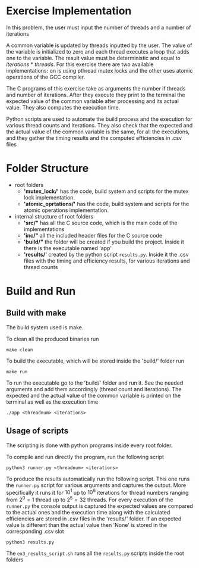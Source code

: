 # Exercise Implementation

In this problem, the user must input the number of threads and a number of iterations

A common variable is updated by threads inputted by the user. The value of the variable is initialized to zero and each thread executes a loop that adds one to the variable. The result value must be deterministic and equal to _iterations_ * _threads_.
For this exercise there are two available implementations:
on is using pthread mutex locks and the other uses atomic operations of the GCC compiler.

The C programs of this exercise take as arguments the number if threads and number of iterations.
After they execute they print to the terminal the expected value of the common variable after processing and its actual value.
They also computes the execution time.

Python scripts are used to automate the build process and
the execution for various thread counts and iterations.
They also check that the expected and the actual value of the common variable is the same, for all the executions,
and they gather the timing results and the computed efficiencies in .csv files

# Folder Structure

- root folders
    - **'mutex_lock/'** has the code, build system and scripts for the mutex lock implementation.
    - **'atomic_oprtations/'** has the code, build system and scripts for the atomic operations implementation.
- internal structure of root folders
    - **'src/"** has all the C source code, which is the main code of the implementations
    - **'inc/"** all the included header files for the C source code
    - **'build/"** the folder will be created if you build the project. Inside it there is the executable named 'app'
    - **'results/'** created by the python script `results.py`. Inside it the .csv files with the timing and efficiency results, for various iterations and thread counts


# Build and Run

## Build with make

The build system used is make.

To clean all the produced binaries run
```
make clean
```

To build the executable, which will be stored inside the 'build/' folder run
```
make run
```

To run the executable go to the 'build/' folder and run it.
See the needed arguments and add them accordingly (thread count and iterations).
The expected and the actual value of the common variable is printed on the terminal
as well as the execution time
```
./app <threadnum> <iterations>
```

## Usage of scripts

The scripting is done with python programs inside every root folder.

To compile and run directly the program, run the following script
```
python3 runner.py <threadnum> <iterations>
```

To produce the results automatically run the following script.
This one runs the `runner.py` script for various arguments and captures the output.
More specifically it runs it for $10^1$ up to $10^6$ iterations
for thread numbers ranging from $2^0=1$ thread up to $2^5=32$ threads.
For every execution of the `runner.py` the console output is captured
the expected values are compared to the actual ones
and the execution time along with the calculated efficiencies
are stored in .csv files in the 'results/' folder.
If an expected value is different than the actual value then 'None' is stored in the corresponding .csv slot
```
python3 results.py
```

The `ex3_results_script.sh` runs all the `results.py` scripts inside the root folders